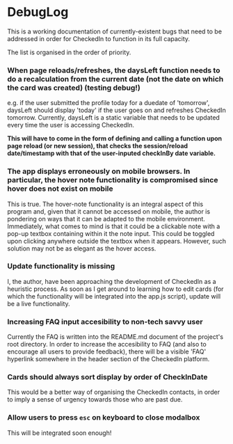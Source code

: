 # DebugLog

This is a working documentation of currently-existent bugs that need to be addressed in order for CheckedIn to function in its full capacity.

The list is organised in the order of priority.


### When page reloads/refreshes, the daysLeft function needs to do a recalculation from the current date (not the date on which the card was created) (testing debug!)

e.g. if the user submitted the profile today for a duedate of 'tomorrow', daysLeft should display 'today' if the user goes on and refreshes CheckedIn tomorrow. Currently, daysLeft is a static variable that needs to be updated every time the user is accessing CheckedIn.

**This will have to come in the form of defining and calling a function upon page reload (or new session), that checks the session/reload date/timestamp with that of the user-inputed checkInBy date variable.**

### The app displays erroneously on mobile browsers. In particular, the hover note functionality is compromised since hover does not exist on mobile

This is true. The hover-note functionality is an integral aspect of this program and, given that it cannot be accessed on mobile, the author is pondering on ways that it can be adapted to the mobile environment. Immediately, what comes to mind is that it could be a clickable note with a pop-up textbox containing within it the note input. This could be toggled upon clicking anywhere outside the textbox when it appears. However, such solution may not be as elegant as the hover access. 

### Update functionality is missing

I, the author, have been approaching the development of CheckedIn as a heuristic process. As soon as I get around to learning how to edit cards (for which the functionality will be integrated into the app.js script), update will be a live functionality.

### Increasing FAQ input accesibility to non-tech savvy user 

Currently the FAQ is written into the README.md document of the project's root directory. In order to increase the accesibility to FAQ (and also to encourage all users to provide feedback), there will be a visible 'FAQ' hyperlink somewhere in the header section of the CheckedIn platform. 

### Cards should always sort display by order of CheckInDate

This would be a better way of organising the CheckedIn contacts, in order to imply a sense of urgency towards those who are past due.  

### Allow users to press `esc` on keyboard to close modalbox

This will be integrated soon enough!
